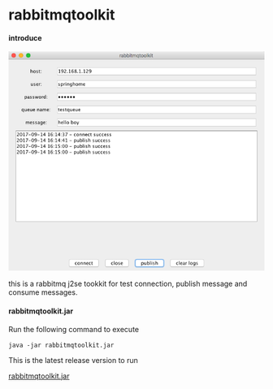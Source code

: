 # rabbitmqtoolkit

#### introduce

![view](view.png)

this is a rabbitmq j2se tookkit for test connection, publish message and consume messages.

#### rabbitmqtoolkit.jar

Run the following command to execute 

```
java -jar rabbitmqtoolkit.jar
```

This is the latest release version to run

[rabbitmqtoolkit.jar](rabbitmqtoolkit.jar)